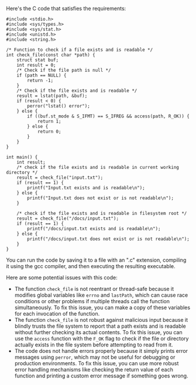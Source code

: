 
Here's the C code that satisfies the requirements: 
```
#include <stdio.h>
#include <sys/types.h>
#include <sys/stat.h>
#include <unistd.h>
#include <string.h>

/* Function to check if a file exists and is readable */
int check_file(const char *path) {
    struct stat buf;
    int result = 0;
    /* Check if the file path is null */
    if (path == NULL) {
        return -1;
    }
    /* Check if the file exists and is readable */
    result = lstat(path, &buf);
    if (result < 0) {
        perror("lstat() error");
    } else {
        if ((buf.st_mode & S_IFMT) == S_IFREG && access(path, R_OK)) {
            return 1;
        } else {
            return 0;
        }
    }
}

int main() {
    int result;
    /* check if the file exists and is readable in current working directory */
    result = check_file("input.txt");
    if (result == 1) {
        printf("Input.txt exists and is readable\n");
    } else {
        printf("Input.txt does not exist or is not readable\n");
    }

    /* check if the file exists and is readable in filesystem root */
    result = check_file("/docs/input.txt");
    if (result == 1) {
        printf("/docs/input.txt exists and is readable\n");
    } else {
        printf("/docs/input.txt does not exist or is not readable\n");
    }
}
```
You can run the code by saving it to a file with an ".c" extension, compiling it using the gcc compiler, and then executing the resulting executable. 

Here are some potential issues with this code:
* The function `check_file` is not reentrant or thread-safe because it modifies global variables like `errno` and `lastPath`, which can cause race conditions or other problems if multiple threads call the function simultaneously. To fix this issue, you can make a copy of these variables for each invocation of the function.
* The function `check_file` is not robust against malicious input because it blindly trusts the file system to report that a path exists and is readable without further checking its actual contents. To fix this issue, you can use the `access` function with the `F_OK` flag to check if the file or directory actually exists in the file system before attempting to read from it.
* The code does not handle errors properly because it simply prints error messages using `perror`, which may not be useful for debugging or production environments. To fix this issue, you can use more robust error handling mechanisms like checking the return value of each function and printing a custom error message if something goes wrong.
